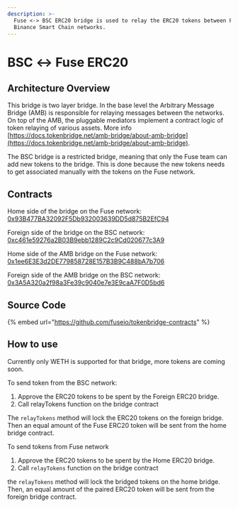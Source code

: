 ```yaml
---
description: >-
  Fuse <-> BSC ERC20 bridge is used to relay the ERC20 tokens between Fuse and
  Binance Smart Chain networks.
---
```


# BSC  ↔ Fuse ERC20

## Architecture Overview

This bridge is two layer bridge. In the base level the Arbitrary Message Bridge \(AMB\) is responsible for relaying messages between the networks. On top of the AMB,  the pluggable mediators implement a contract logic of token relaying of various assets. More info [https://docs.tokenbridge.net/amb-bridge/about-amb-bridge](https://docs.tokenbridge.net/amb-bridge/about-amb-bridge).

The BSC bridge is a restricted bridge, meaning that only the Fuse team can add new tokens to the bridge. This is done because the new tokens needs to get associated manually with the tokens on the Fuse network.

## Contracts

Home side of the bridge on the Fuse network: [0x93B477BA32092F5Db932003639DD5d875B2EfC94](https://explorer.fuse.io/address/0x93B477BA32092F5Db932003639DD5d875B2EfC94/transactions)

Foreign side of the bridge on the BSC network: [0xc461e59276a2B03B9ebb1289C2c9Cd020677c3A9](https://bscscan.com/address/0xc461e59276a2B03B9ebb1289C2c9Cd020677c3A9)

Home side of the AMB bridge on the Fuse network: [0x1ee6E3E3d2DE779858728E157B3B9C488bA7b706](https://explorer.fuse.io/address/0x1ee6E3E3d2DE779858728E157B3B9C488bA7b706/transactions)

Foreign side of the AMB bridge on the BSC network: [0x3A5A320a2f98a3Fe39c9040e7e3E9caA7F0D5bd6](https://bscscan.com/address/0x3A5A320a2f98a3Fe39c9040e7e3E9caA7F0D5bd6)

## Source Code

{% embed url="https://github.com/fuseio/tokenbridge-contracts" %}

## How to use

Currently only WETH is supported for that bridge, more tokens are coming soon.

To send token from the BSC network:

1. Approve the ERC20 tokens to be spent by the Foreign ERC20 bridge. 
2. Call relayTokens function on the bridge contract

The `relayTokens` method will lock the ERC20 tokens on the foreign bridge. Then an equal amount of the Fuse ERC20 token will be sent from the home bridge contract.

To send tokens from Fuse network

1. Approve the ERC20 tokens to be spent by the Home ERC20 bridge. 
2. Call `relayTokens` function on the bridge contract

the `relayTokens` method will lock the bridged tokens on the home bridge. Then, an equal amount of the paired ERC20 token will be sent from the foreign bridge contract.

